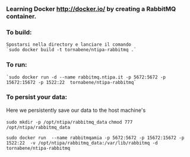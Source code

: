 ### Learning Docker http://docker.io/ by creating a RabbitMQ container.

### To build:

	Spostarsi nella directory e lanciare il comando
    `sudo docker build -t tornabene/ntipa-rabbitmq .`
  
### To run:

    `sudo docker run -d --name rabbitmq.ntipa.it -p 5672:5672 -p 15672:15672 -p 1522:22  tornabene/ntipa-rabbitmq`
    
### To persist your data:

Here we persistently save our data to the host machine's 

 `sudo mkdir -p /opt/ntipa/rabbitmq_data`
 `chmod 777 /opt/ntipa/rabbitmq_data`
    
`sudo docker run  --name rabbitmqamia -p 5672:5672 -p 15672:15672 -p 1522:22  -v /opt/ntipa/rabbitmq_data:/var/lib/rabbitmq -d tornabene/ntipa-rabbitmq`